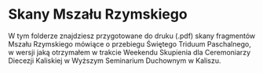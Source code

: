 # Skany Mszału Rzymskiego
W tym folderze znajdziesz przygotowane do druku (.pdf) skany fragmentów Mszału Rzymskiego mówiące o przebiegu Świętego Triduum Paschalnego, w wersji jaką otrzymałem w trakcie Weekendu Skupienia dla Ceremoniarzy Diecezji Kaliskiej w Wyższym Seminarium Duchownym w Kaliszu.
